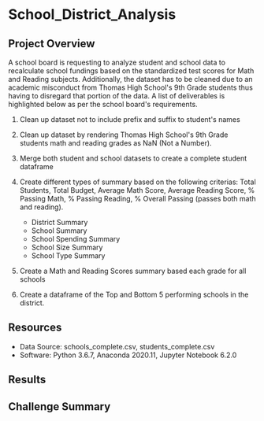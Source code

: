 # School_District_Analysis

## Project Overview
A school board is requesting to analyze student and school data to recalculate school fundings based on the standardized test scores for Math and Reading subjects. Additionally, the dataset has to be cleaned due to an academic misconduct from Thomas High School's 9th Grade students thus having to disregard that portion of the data. A list of deliverables is highlighted below as per the school board's requirements.
1. Clean up dataset not to include prefix and suffix to student's names

2. Clean up dataset by rendering Thomas High School's 9th Grade students math and reading grades as NaN (Not a Number).

3. Merge both student and school datasets to create a complete student dataframe

4. Create different types of summary based on the following criterias: Total Students, Total Budget, Average Math Score, Average Reading Score, % Passing Math, % Passing Reading, % Overall Passing (passes both math and reading).
    - District Summary
    - School Summary
    - School Spending Summary
    - School Size Summary
    - School Type Summary
 
 5. Create a Math and Reading Scores summary based each grade for all schools
 
 6. Create a dataframe of the Top and Bottom 5 performing schools in the district.


## Resources
- Data Source: schools_complete.csv, students_complete.csv
- Software: Python 3.6.7, Anaconda 2020.11, Jupyter Notebook 6.2.0

## Results


## Challenge Summary

